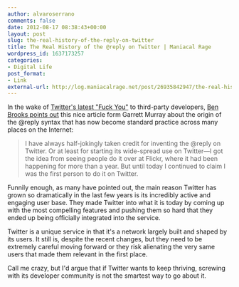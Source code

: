 ```yaml
---
author: alvaroserrano
comments: false
date: 2012-08-17 08:38:43+00:00
layout: post
slug: the-real-history-of-the-reply-on-twitter
title: The Real History of the @reply on Twitter | Maniacal Rage
wordpress_id: 1637173257
categories:
- Digital Life
post_format:
- Link
external-url: http://log.maniacalrage.net/post/26935842947/the-real-history-of-the-reply-on-twitter
---
```


In the wake of [Twitter's latest "Fuck You"](https://dev.twitter.com/blog/changes-coming-to-twitter-api) to third-party developers, [Ben Brooks points out](http://brooksreview.net/2012/08/twitter-bullshit/) this nice article form Garrett Murray about the origin of the @reply syntax that has now become standard practice across many places on the Internet:



<blockquote>I have always half-jokingly taken credit for inventing the @reply on Twitter. Or at least for starting its wide-spread use on Twitter—I got the idea from seeing people do it over at Flickr, where it had been happening for more than a year. But until today I continued to claim I was the first person to do it on Twitter.</blockquote>



Funnily enough, as many have pointed out, the main reason Twitter has grown so dramatically in the last few years is its incredibly active and engaging user base. They made Twitter into what it is today by coming up with the most compelling features and pushing them so hard that they ended up being officially integrated into the service.

Twitter is a unique service in that it's a network largely built and shaped by its users. It still is, despite the recent changes, but they need to be extremely careful moving forward or they risk alienating the very same users that made them relevant in the first place.

Call me crazy, but I'd argue that if Twitter wants to keep thriving, screwing with its developer community is not the smartest way to go about it. 
